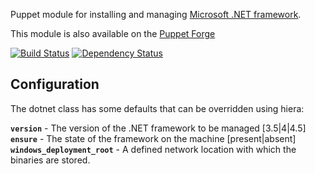 Puppet module for installing and managing [Microsoft .NET framework]().

This module is also available on the [Puppet Forge](https://forge.puppetlabs.com/liamjbennett/dotnet)

[![Build
Status](https://secure.travis-ci.org/liamjbennett/puppet-dotnet.png)](http://travis-ci.org/liamjbennett/puppet-dotnet)
[![Dependency
Status](https://gemnasium.com/liamjbennett/puppet-dotnet.png)](http://gemnasium.com/liamjbennett/puppet-dotnet)

## Configuration ##
The dotnet class has some defaults that can be overridden using hiera:

**```version```** - The version of the .NET framework to be managed [3.5|4|4.5]   
**```ensure```**  - The state of the framework on the machine [present|absent]   
**```windows_deployment_root```** - A defined network location with which the binaries are stored.   
